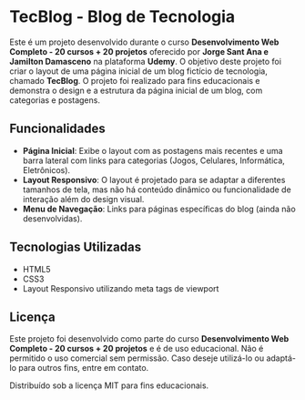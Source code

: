 # TecBlog - Blog de Tecnologia

Este é um projeto desenvolvido durante o curso  **Desenvolvimento Web Completo - 20 cursos + 20 projetos** oferecido por **Jorge Sant Ana e Jamilton Damasceno** na plataforma **Udemy**. O objetivo deste projeto foi criar o layout de uma página inicial de um blog fictício de tecnologia, chamado **TecBlog**. O projeto foi realizado para fins educacionais e demonstra o design e a estrutura da página inicial de um blog, com categorias e postagens.

## Funcionalidades

- **Página Inicial**: Exibe o layout com as postagens mais recentes e uma barra lateral com links para categorias (Jogos, Celulares, Informática, Eletrônicos). 
- **Layout Responsivo**: O layout é projetado para se adaptar a diferentes tamanhos de tela, mas não há conteúdo dinâmico ou funcionalidade de interação além do design visual.
- **Menu de Navegação**: Links para páginas específicas do blog (ainda não desenvolvidas).

## Tecnologias Utilizadas

- HTML5
- CSS3
- Layout Responsivo utilizando meta tags de viewport

## Licença

Este projeto foi desenvolvido como parte do curso **Desenvolvimento Web Completo - 20 cursos + 20 projetos** e é de uso educacional. Não é permitido o uso comercial sem permissão. Caso deseje utilizá-lo ou adaptá-lo para outros fins, entre em contato.

Distribuído sob a licença MIT para fins educacionais.